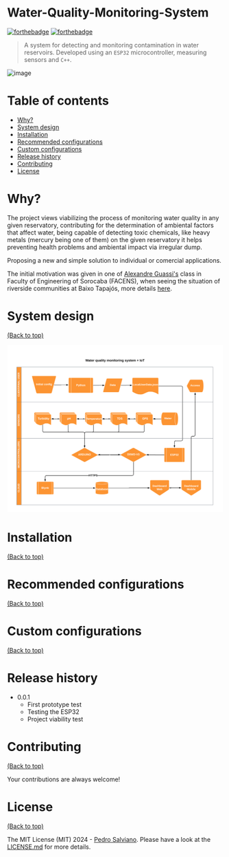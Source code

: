 # Water-Quality-Monitoring-System

[![forthebadge](https://forthebadge.com/images/badges/made-with-c-plus-plus.svg)](https://forthebadge.com)
[![forthebadge](https://forthebadge.com/images/badges/license-mit.svg)](https://forthebadge.com)

> A system for detecting and monitoring contamination in water reservoirs. Developed using an `ESP32` microcontroller, measuring sensors and `C++`.

 ![image](./README-files/system.gif)


# Table of contents

- [Why?](#why)
- [System design](#system-design)
- [Installation](#installation)
- [Recommended configurations](#recommended-configurations)
- [Custom configurations](#custom-configurations)
- [Release history](#release-history)
- [Contributing](#contributing)
- [License](#license)

# Why?

The project views viabilizing the process of monitoring water quality in any given reservatory, contributing for the determination of ambiental factors that affect water, being capable of detecting toxic chemicals, like heavy metals (mercury being one of them) on the given reservatory it helps preventing health problems and ambiental impact via irregular dump.

Proposing a new and simple solution to individual or comercial applications.

The initial motivation was given in one of [Alexandre Guassi's](https://www.linkedin.com/in/alexandre-guassi-4008a3168/?trk=public_profile_browsemap&originalSubdomain=br) class in Faculty of Engineering of Sorocaba (FACENS), when seeing the situation of riverside communities at Baixo Tapajós, more details [here](https://www.wwf.org.br/?81968/Moradores-de-areas-urbanas-e-ribeirinhas-do-Baixo-Tapajos-tem-altas-taxas-de-exposicao-por-mercurio#:~:text=De%20acordo%20com%20o%20estudo,foi%20registrado%20na%20%C3%A1rea%20ribeirinha.).

# System design

[(Back to top)](#table-of-contents)

![system-design](./README-files/system.png)

# Installation

[(Back to top)](#table-of-contents)

# Recommended configurations

[(Back to top)](#table-of-contents)

# Custom configurations

[(Back to top)](#table-of-contents)

# Release history
* 0.0.1
    * First prototype test
    * Testing the ESP32
    * Project viability test

# Contributing

[(Back to top)](#table-of-contents)

Your contributions are always welcome!

# License

[(Back to top)](#table-of-contents)

The MIT License (MIT) 2024 - [Pedro Salviano](https://github.com/P-py). Please have a look at the [LICENSE.md](LICENSE.md) for more details.
